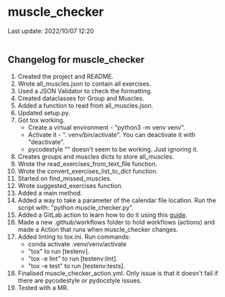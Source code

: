 # muscle_checker
Last update: 2022/10/07 12:20
<br><br>

## Changelog for muscle_checker

1. Created the project and README.
2. Wrote all_muscles.json to contain all exercises.
3. Used a JSON Validator to check the formatting.
4. Created dataclasses for Group and Muscles.
5. Added a function to read from all_muscles.json.
6. Updated setup.py.
7. Got tox working.
    - Create a virtual environment - "python3 -m venv venv".
    - Activate it - ". venv/bin/activate". You can deactivate it with "deactivate".
    - pycodestyle "\" doesn't seem to be working. Just ignoring it.
8. Creates groups and muscles dicts to store all_muscles.
9. Wrote the read_exercises_from_text_file function.
10. Wrote the convert_exercises_list_to_dict function.
11. Started on find_missed_muscles.
12. Wrote suggested_exercises function.
13. Added a main method.
14. Added a way to take a parameter of the calendar file location. Run the script with: "python muscle_checker.py".
15. Added a GitLab action to learn how to do it using this <a href="https://docs.github.com/en/actions/learn-github-actions/understanding-github-actions" target="_blank">guide</a>.
16. Made a new .github/workflows folder to hold workflows (actions) and made a Action that runs when muscle_checker changes.
17. Added linting to tox.ini. Run commands:
    - conda activate .venv/venv/activate
    - "tox" to run [testenv].
    - "tox -e lint" to run [testenv:lint].
    - "tox -e test" to run [testenv:tests].
18. Finalised muscle_checker_action.yml. Only issue is that it doesn't fail if there are pycodestyle or pydocstyle issues.
19. Tested with a MR.
